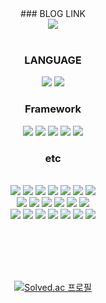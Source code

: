 <div align="center">
### BLOG LINK <br />
  <a href="https://7357.tistory.com/">
   <img src="https://img.shields.io/badge/Tistory-000000?style=for-the-badge&logo=tistory&logoColor=white">
  </a>
<br />
<br />
   
### LANGUAGE <br />
 <img src="https://img.shields.io/badge/java-007396?style=for-the-badge&logo=java&logoColor=white">
 <img src="https://img.shields.io/badge/javascript-F7DF1E?style=for-the-badge&logo=javascript&logoColor=black">
  
### Framework <br />
  <img src="https://img.shields.io/badge/springboot-6DB33F?style=for-the-badge&logo=springboot&logoColor=white">
  <img src="https://img.shields.io/badge/spring-6DB33F?style=for-the-badge&logo=spring&logoColor=white">
  <img src="https://img.shields.io/badge/JPA-6DB33F?style=for-the-badge&logo=spring&logoColor=black">
  <img src="https://img.shields.io/badge/Spring%20Security-6DB33F?style=for-the-badge&logo=springsecurity&logoColor=white">
  <img src="https://img.shields.io/badge/react-61DAFB?style=for-the-badge&logo=react&logoColor=black">
  
### etc 
  <br />
  <img src="https://img.shields.io/badge/Spring%20RestDocs-6DB33F?style=for-the-badge&logo=springboot&logoColor=white">
    <img src="https://img.shields.io/badge/JWT-000000?style=for-the-badge&logo=jsonwebtokens&logoColor=white">
  <img src="https://img.shields.io/badge/amazonaws-232F3E?style=for-the-badge&logo=amazonaws&logoColor=white">
  <img src="https://img.shields.io/badge/socket.io-010101?style=for-the-badge&logo=socket.io&logoColor=white">
  <img src="https://img.shields.io/badge/MySQL-4479A1?style=for-the-badge&logo=mysql&logoColor=white">
  <img src="https://img.shields.io/badge/Redis-DC382D?style=for-the-badge&logo=redis&logoColor=white">
    <img src="https://img.shields.io/badge/VScode-007ACC?style=for-the-badge&logo=visualstudiocode&logoColor=white">
  <br />
  <img src="https://img.shields.io/badge/Amazon%20RDS-527FFF?style=for-the-badge&logo=amazonrds&logoColor=white">
  <img src="https://img.shields.io/badge/NGINX-009639?style=for-the-badge&logo=nginx&logoColor=white">
  <img src="https://img.shields.io/badge/Amazon%20S3-009639?style=for-the-badge&logo=amazons3&logoColor=white">
  <img src="https://img.shields.io/badge/Amazon%20EC2-FF9900?style=for-the-badge&logo=redux&logoColor=white">
    <img src="https://img.shields.io/badge/Github%20Action-2088FF?style=for-the-badge&logo=githubaction&logoColor=white">
    <img src="https://img.shields.io/badge/Intellij-000000?style=for-the-badge&logo=intellijidea&logoColor=white">
  <br />
  <img src="https://img.shields.io/badge/Redux-764ABC?style=for-the-badge&logo=redux&logoColor=white">
  <img src="https://img.shields.io/badge/Sass-CC6699?style=for-the-badge&logo=sasss&logoColor=white">
  <img src="https://img.shields.io/badge/React%20Router-CA4245?style=for-the-badge&logo=reactrouter&logoColor=white">
  <img src="https://img.shields.io/badge/html5-E34F26?style=for-the-badge&logo=html5&logoColor=white">
  <img src="https://img.shields.io/badge/css-1572B6?style=for-the-badge&logo=css3&logoColor=white">
  <img src="https://img.shields.io/badge/Ant%20Design-0170FE?style=for-the-badge&logo=antdesign&logoColor=white">
    <img src="https://img.shields.io/badge/styled%20components-DB7093?style=for-the-badge&logo=styledcomponents&logoColor=white">
  <br />
  
 
  <br /><br />  <br /><br />

  [![Solved.ac
프로필](http://mazassumnida.wtf/api/v2/generate_badge?boj=pud1251)](https://solved.ac/pud1251)
</div>
